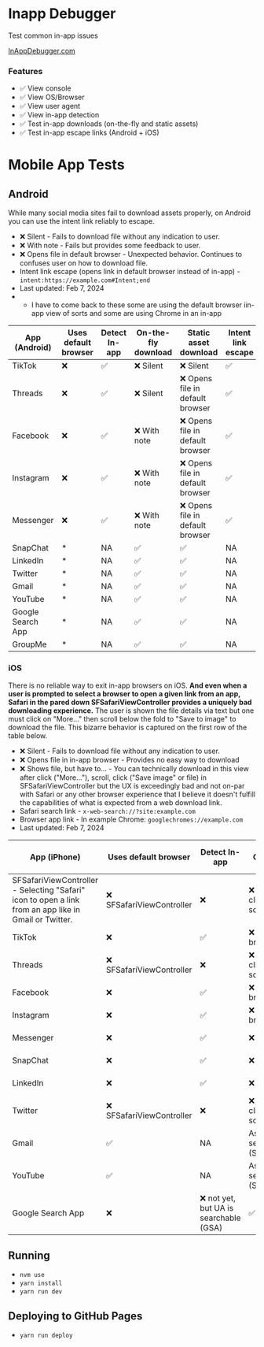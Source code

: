 # Inapp Debugger

Test common in-app issues

[InAppDebugger.com](https://inappdebugger.com)

### Features

- ✅ View console
- ✅ View OS/Browser
- ✅ View user agent
- ✅ View in-app detection
- ✅ Test in-app downloads (on-the-fly and static assets)
- ✅ Test in-app escape links (Android + iOS)

# Mobile App Tests

## Android

While many social media sites fail to download assets properly, on Android you can use the intent link reliably to escape.

- ❌ Silent - Fails to download file without any indication to user.
- ❌ With note - Fails but provides some feedback to user.
- ❌ Opens file in default browser - Unexpected behavior. Continues to confuses user on how to download file.
- Intent link escape (opens link in default browser instead of in-app) - `intent:https://example.com#Intent;end`
- Last updated: Feb 7, 2024
- * I have to come back to these some are using the default browser iin-app view of sorts and some are using Chrome in an in-app

| App (Android)     | Uses default browser | Detect In-app | On-the-fly download | Static asset download            | Intent link escape |
| ----------------- | -------------------- | ------------- | ------------------- | -------------------------------- | ------------------ |
| TikTok            | ❌                   | ✅            | ❌ Silent           | ❌ Silent                        | ✅                 |
| Threads           | ❌                   | ✅            | ❌ Silent           | ❌ Opens file in default browser | ✅                 |
| Facebook          | ❌                   | ✅            | ❌ With note        | ❌ Opens file in default browser | ✅                 |
| Instagram         | ❌                   | ✅            | ❌ With note        | ❌ Opens file in default browser | ✅                 |
| Messenger         | ❌                   | ✅            | ❌ With note        | ❌ Opens file in default browser | ✅                 |
| SnapChat          | *                   | NA            | ✅                  | ✅                               | NA                 |
| LinkedIn          | *                   | NA            | ✅                  | ✅                               | NA                 |
| Twitter           | *                   | NA            | ✅                  | ✅                               | NA                 |
| Gmail             | *                   | NA            | ✅                  | ✅                               | NA                 |
| YouTube           | *                   | NA            | ✅                  | ✅                               | NA                 |
| Google Search App | *                   | NA            | ✅                  | ✅                               | NA                 |
| GroupMe           | *                   | NA            | ✅                  | ✅                               | NA                 |

### iOS

There is no reliable way to exit in-app browsers on iOS. **And even when a user is prompted to select a browser to open a given link from an app, Safari in the pared down SFSafariViewController provides a uniquely bad downloading experience.** The user is shown the file details via text but one must click on "More..." then scroll below the fold to "Save to image" to download the file. This bizarre behavior is captured on the first row of the table below.

- ❌ Silent - Fails to download file without any indication to user.
- ❌ Opens file in in-app browser - Provides no easy way to download
- ❌ Shows file, but have to... - You can technically download in this view after click ("More..."), scroll, click ("Save image" or file) in SFSafariViewController but the UX is exceedingly bad and not on-par with Safari or any other browser experience that I believe it doesn't fulfill the capabilities of what is expected from a web download link.
- Safari search link - `x-web-search://?site:example.com`
- Browser app link - In example Chrome: `googlechromes://example.com`
- Last updated: Feb 7, 2024

| App (iPhone)                                                                                          | Uses default browser      | Detect In-app                          | On-the-fly download                                                    | Static asset download                                                  | Safari search link         | Browser app link           |
| ----------------------------------------------------------------------------------------------------- | ------------------------- | -------------------------------------- | ---------------------------------------------------------------------- | ---------------------------------------------------------------------- | -------------------------- | -------------------------- |
| SFSafariViewController - Selecting "Safari" icon to open a link from an app like in Gmail or Twitter. | ❌ SFSafariViewController | ❌                                     | ❌ Shows file, but have to click "More..." then scroll to "Save image" | ❌ Shows file, but have to click "More..." then scroll to "Save image" | ❌                         | ✅                         |
| TikTok                                                                                                | ❌                        | ✅                                     | ❌ Opens file in in-app browser                                        | ❌ Opens file in in-app browser                                        | ✅                         | ❌                         |
| Threads                                                                                               | ❌ SFSafariViewController | ❌                                     | ❌ Shows file, but have to click "More..." then scroll to "Save image" | ❌ Shows file, but have to click "More..." then scroll to "Save image" | ❌                         | ✅                         |
| Facebook                                                                                              | ❌                        | ✅                                     | ❌ Opens file in in-app browser                                        | ❌ Opens file in in-app browser                                        | ✅                         | ✅                         |
| Instagram                                                                                             | ❌                        | ✅                                     | ❌ Opens file in in-app browser                                        | ❌ Opens file in in-app browser                                        | ❌                         | ✅                         |
| Messenger                                                                                             | ❌                        | ✅                                     | ❌ Silent                                                              | ❌ Opens file in in-app browser                                        | ✅                         | ✅                         |
| SnapChat                                                                                              | ❌                        | ✅                                     | ❌ Silent                                                              | ❌ Opens file in in-app browser                                        | ✅                         | ✅                         |
| LinkedIn                                                                                              | ❌                        | ✅                                     | ❌ Silent                                                              | ❌ Opens file in in-app browser                                        | ✅                         | ✅                         |
| Twitter                                                                                               | ❌ SFSafariViewController | ❌                                     | ❌ Shows file, but have to click "More..." then scroll to "Save image" | ❌ Shows file, but have to click "More..." then scroll to "Save image" | ❌                         | ✅                         |
| Gmail                                                                                                 | ✅                        | NA                                     | As long as you don't select Safari icon (SFSafariViewController)       | As long as you don't select Safari icon (SFSafariViewController)       | Selected browser dependent | Selected browser dependent |
| YouTube                                                                                               | ✅                        | NA                                     | As long as you don't select Safari icon (SFSafariViewController)       | As long as you don't select Safari icon (SFSafariViewController)       | Selected browser dependent | Selected browser dependent |
| Google Search App                                                                                     | ❌                        | ❌ not yet, but UA is searchable (GSA) | ✅                                                                     | ✅                                                                     | ❌                         | ❌                         |

## Running

- `nvm use`
- `yarn install`
- `yarn run dev`

## Deploying to GitHub Pages

- `yarn run deploy`
